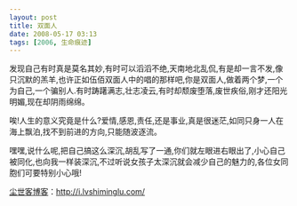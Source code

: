 ```yaml
---
layout: post
title: 双面人
date: 2008-05-17 03:13
tags: [2006, 生命痕迹]
---
```

发现自己有时真是莫名其妙,有时可以滔滔不绝,天南地北乱侃,有是却一言不发,像只沉默的羔羊,也许正如伍佰双面人中的唱的那样吧,你是双面人,做着两个梦,一个为自己,一个骗别人.有时踌躇满志,壮志凌云,有时却颓废堕落,废世疾俗,刚才还阳光明媚,现在却阴雨绵绵。

唉!人生的意义究竟是什么?爱情,感恩,责任,还是事业,真是很迷茫,如同只身一人在海上飘泊,找不到前进的方向,只能随波逐流。

嘿嘿,说什么呢,把自己搞这么深沉,胡乱写了一通,你们就左眼进右眼出了,小心自己被同化,也向我一样装深沉,不过听说女孩子太深沉就会减少自己的魅力的,各位女同胞们可要特别小心哦!

<a href="http://i.lvshiminglu.com/">尘世客博客</a>：<a href="http://i.lvshiminglu.com/">http://i.lvshiminglu.com/</a>

